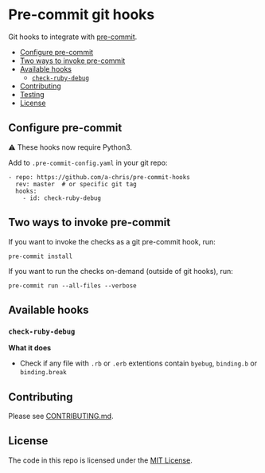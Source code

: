 # Pre-commit git hooks

Git hooks to integrate with [pre-commit](http://pre-commit.com).


<!--TOC-->

- [Configure pre-commit](#configure-pre-commit)
- [Two ways to invoke pre-commit](#two-ways-to-invoke-pre-commit)
- [Available hooks](#available-hooks)
  - [`check-ruby-debug`](#check-ruby-debug)
- [Contributing](#contributing)
- [Testing](#testing)
- [License](#license)

<!--TOC-->


## Configure pre-commit

:warning: These hooks now require Python3.

Add to `.pre-commit-config.yaml` in your git repo:

    - repo: https://github.com/a-chris/pre-commit-hooks
      rev: master  # or specific git tag
      hooks:
        - id: check-ruby-debug

## Two ways to invoke pre-commit

If you want to invoke the checks as a git pre-commit hook, run:

    pre-commit install

If you want to run the checks on-demand (outside of git hooks), run:

    pre-commit run --all-files --verbose



## Available hooks

### `check-ruby-debug`

**What it does**

* Check if any file with `.rb` or `.erb` extentions contain `byebug`, `binding.b` or `binding.break`

## Contributing

Please see [CONTRIBUTING.md](CONTRIBUTING.md).


## License

The code in this repo is licensed under the [MIT License](LICENSE).
